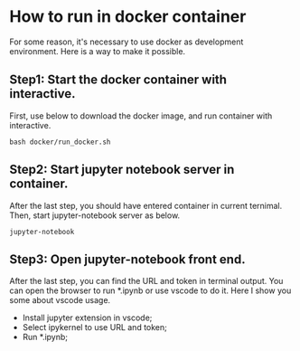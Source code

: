 # How to run in docker container

For some reason, it's necessary to use docker as development environment. Here is a way to make it possible.

## Step1: Start the docker container with interactive.

First, use below to download the docker image, and run container with interactive.

```
bash docker/run_docker.sh
```

## Step2: Start jupyter notebook server in container.

After the last step, you should have entered container in current ternimal.
Then, start jupyter-notebook server as below.

```
jupyter-notebook
```

## Step3: Open jupyter-notebook front end.

After the last step, you can find the URL and token in terminal output.
You can open the browser to run *.ipynb or use vscode to do it.
Here I show you some about vscode usage.

 - Install jupyter extension in vscode;
 - Select ipykernel to use URL and token;
 - Run *.ipynb;

